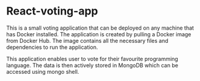 # React-voting-app

This is a small voting application that can be deployed on any machine that has Docker installed. The application is created by pulling a Docker image from Docker Hub. The image contains all the necessary files and dependencies to run the application.

This application enables user to vote for their favourite programming language. The data is then actively stored in MongoDB which can be accessed using mongo shell.
